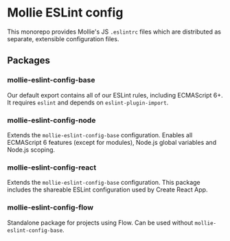 # Mollie ESLint config

This monorepo provides Mollie's JS `.eslintrc` files which are distributed as separate, extensible configuration files.

## Packages

### mollie-eslint-config-base
Our default export contains all of our ESLint rules, including ECMAScript 6+. It requires `eslint` and depends on `eslint-plugin-import`.

### mollie-eslint-config-node
Extends the `mollie-eslint-config-base` configuration. Enables all ECMAScript 6 features (except for modules), Node.js global variables and Node.js scoping.

### mollie-eslint-config-react
Extends the `mollie-eslint-config-base` configuration. This package includes the shareable ESLint configuration used by Create React App.

### mollie-eslint-config-flow
Standalone package for projects using Flow. Can be used without `mollie-eslint-config-base`.
